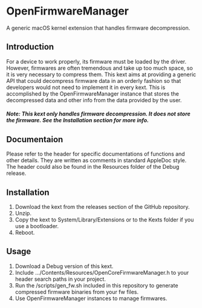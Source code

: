 # OpenFirmwareManager

A generic macOS kernel extension that handles firmware decompression.

## Introduction

For a device to work properly, its firmware must be loaded by the driver. However, firmwares are often tremendous and take up too much space, so it is very necessary to compress them. This kext aims at providing a generic API that could decompress firmware data in an orderly fashion so that developers would not need to implement it in every kext. This is accomplished by the OpenFirmwareManager instance that stores the decompressed data and other info from the data provided by the user.

#### *Note: This kext only handles firmware decompression. It does not store the firmware. See the Installation section for more info.*

## Documentaion

Please refer to the header for specific documentations of functions and other details. They are written as comments in standard AppleDoc style. The header could also be found in the Resources folder of the Debug release.

## Installation

1. Download the kext from the releases section of the GitHub repository.
2. Unzip.
3. Copy the kext to System/Library/Extensions or to the Kexts folder if you use a bootloader.
4. Reboot.

## Usage

1. Download a Debug version of this kext.
2. Include .../Contents/Resources/OpenCoreFirmwareManager.h to your header search paths in your project.
3. Run the /scripts/gen_fw.sh included in this repository to generate compressed firmware binaries from your fw files.
4. Use OpenFirmwareManager instances to manage firmwares.
